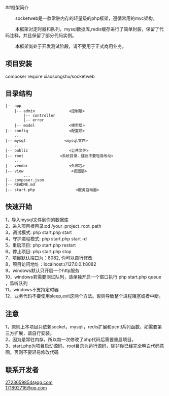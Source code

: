 ##框架简介
<p>&nbsp;&nbsp;&nbsp;&nbsp;&nbsp;&nbsp;&nbsp;&nbsp;socketweb是一款常驻内存的轻量级的php框架，遵循常用的mvc架构。</p>
<p>&nbsp;&nbsp;&nbsp;&nbsp;&nbsp;&nbsp;&nbsp;&nbsp;本框架对定时器和队列，mysql数据库,redis缓存进行了简单封装，保留了代码注释，并且保留了部分代码实例。</p>
<p>&nbsp;&nbsp;&nbsp;&nbsp;&nbsp;&nbsp;&nbsp;&nbsp;本框架尚处于开发测试阶段，请不要用于正式商用业务。</p>

## 项目安装
composer require xiaosongshu/socketweb

## 目录结构
~~~
|-- app
    |-- admin               <控制层>
        |-- controller
        |-- error
    |-- model               <模型层>
|-- config                  <配置项>
    ...
|-- mysql                 <mysql文件>
    ...
|-- public                  <公共文件>
|-- root                <系统目录，建议不要轻易改动>
    ...                     
|-- vendor                  <外部包>
|-- view                     <视图层>
        ...             
|-- composer.json
|-- README.md
|-- start.php                  <服务启动器>
~~~

## 快速开始

1，导入mysql文件到你的数据库 <br>
2，进入项目根目录:cd /your_project_root_path<br>
3，调试模式:  php start.php start<br>
4，守护进程模式: php start.php start -d<br>
5，重启项目:  php start.php restart<br>
6，停止项目:  php start.php stop<br>
7，项目默认端口为：8082, 你可以自行修改<br>
8，项目访问地址：localhost://127.0.0.1:8082<br>
9，windows默认只开启一个http服务<br>
10，windows若需要测试队列，请单独开启一个窗口执行 php start.php queue ，监听队列<br>
11，windows不支持定时器<br>
12，业务代码不要使用sleep,exit这两个方法。否则导致整个进程阻塞或者中断。<br>

## 注意
1，原则上本项目只依赖socket，mysqli，redis扩展和pcntl系列函数，如需要第三方扩展，请自行安装。<br>
2，因为是常驻内存，所以每一次修改了php代码后需要重启项目。<br>
3，start.php为项目启动源码，root目录为运行源码，除非你已经完全明白代码意图，否则不要轻易修改代码
## 联系开发者
2723659854@qq.com<br>
171892716@qq.com


